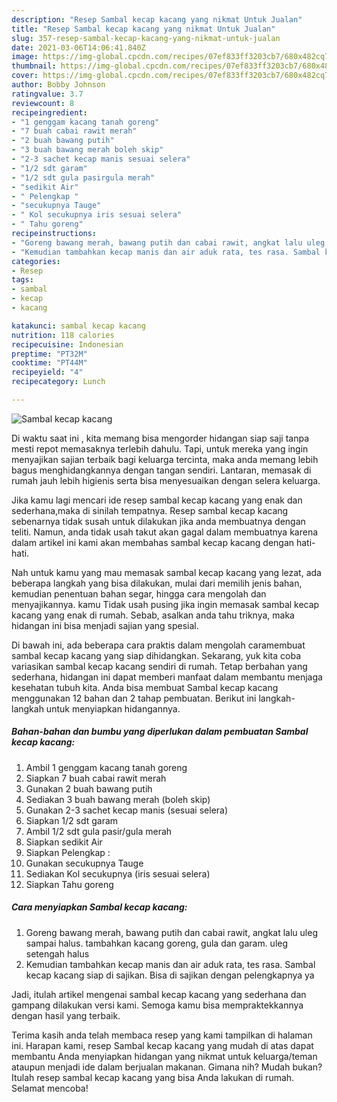 ```yaml
---
description: "Resep Sambal kecap kacang yang nikmat Untuk Jualan"
title: "Resep Sambal kecap kacang yang nikmat Untuk Jualan"
slug: 357-resep-sambal-kecap-kacang-yang-nikmat-untuk-jualan
date: 2021-03-06T14:06:41.840Z
image: https://img-global.cpcdn.com/recipes/07ef833ff3203cb7/680x482cq70/sambal-kecap-kacang-foto-resep-utama.jpg
thumbnail: https://img-global.cpcdn.com/recipes/07ef833ff3203cb7/680x482cq70/sambal-kecap-kacang-foto-resep-utama.jpg
cover: https://img-global.cpcdn.com/recipes/07ef833ff3203cb7/680x482cq70/sambal-kecap-kacang-foto-resep-utama.jpg
author: Bobby Johnson
ratingvalue: 3.7
reviewcount: 8
recipeingredient:
- "1 genggam kacang tanah goreng"
- "7 buah cabai rawit merah"
- "2 buah bawang putih"
- "3 buah bawang merah boleh skip"
- "2-3 sachet kecap manis sesuai selera"
- "1/2 sdt garam"
- "1/2 sdt gula pasirgula merah"
- "sedikit Air"
- " Pelengkap "
- "secukupnya Tauge"
- " Kol secukupnya iris sesuai selera"
- " Tahu goreng"
recipeinstructions:
- "Goreng bawang merah, bawang putih dan cabai rawit, angkat lalu uleg sampai halus. tambahkan kacang goreng, gula dan garam. uleg setengah halus"
- "Kemudian tambahkan kecap manis dan air aduk rata, tes rasa. Sambal kecap kacang siap di sajikan. Bisa di sajikan dengan pelengkapnya ya"
categories:
- Resep
tags:
- sambal
- kecap
- kacang

katakunci: sambal kecap kacang 
nutrition: 118 calories
recipecuisine: Indonesian
preptime: "PT32M"
cooktime: "PT44M"
recipeyield: "4"
recipecategory: Lunch

---
```



![Sambal kecap kacang](https://img-global.cpcdn.com/recipes/07ef833ff3203cb7/680x482cq70/sambal-kecap-kacang-foto-resep-utama.jpg)

Di waktu  saat ini , kita memang bisa mengorder hidangan siap saji tanpa mesti repot memasaknya terlebih dahulu. Tapi, untuk mereka yang ingin menyajikan sajian terbaik bagi keluarga tercinta, maka anda memang lebih bagus menghidangkannya dengan tangan sendiri. Lantaran, memasak di rumah jauh lebih higienis serta bisa menyesuaikan dengan selera keluarga.

Jika kamu lagi mencari ide resep sambal kecap kacang yang enak dan sederhana,maka di sinilah tempatnya. Resep sambal kecap kacang  sebenarnya tidak susah untuk dilakukan jika anda membuatnya dengan teliti. Namun, anda tidak usah takut akan gagal dalam membuatnya 
karena dalam artikel ini kami akan membahas sambal kecap kacang dengan hati-hati.  



Nah untuk kamu yang mau memasak sambal kecap kacang yang lezat, ada beberapa langkah yang bisa dilakukan, mulai dari memilih jenis bahan, kemudian penentuan bahan segar, hingga cara mengolah dan menyajikannya. kamu Tidak usah pusing jika ingin memasak sambal kecap kacang yang enak di rumah. Sebab, asalkan anda  tahu triknya, maka hidangan ini bisa menjadi sajian yang spesial.

Di bawah ini, ada beberapa cara praktis  dalam mengolah caramembuat sambal kecap kacang yang siap dihidangkan. Sekarang, yuk kita coba variasikan sambal kecap kacang sendiri di rumah. Tetap berbahan yang sederhana, hidangan ini dapat memberi manfaat dalam membantu menjaga kesehatan tubuh kita. Anda bisa membuat Sambal kecap kacang menggunakan 12 bahan dan 2 tahap pembuatan. Berikut ini langkah-langkah untuk menyiapkan hidangannya.

<!--inarticleads1-->

##### Bahan-bahan dan bumbu yang diperlukan dalam pembuatan Sambal kecap kacang:

1. Ambil 1 genggam kacang tanah goreng
1. Siapkan 7 buah cabai rawit merah
1. Gunakan 2 buah bawang putih
1. Sediakan 3 buah bawang merah (boleh skip)
1. Gunakan 2-3 sachet kecap manis (sesuai selera)
1. Siapkan 1/2 sdt garam
1. Ambil 1/2 sdt gula pasir/gula merah
1. Siapkan sedikit Air
1. Siapkan  Pelengkap :
1. Gunakan secukupnya Tauge
1. Sediakan  Kol secukupnya (iris sesuai selera)
1. Siapkan  Tahu goreng




<!--inarticleads2-->

##### Cara menyiapkan Sambal kecap kacang:

1. Goreng bawang merah, bawang putih dan cabai rawit, angkat lalu uleg sampai halus. tambahkan kacang goreng, gula dan garam. uleg setengah halus
1. Kemudian tambahkan kecap manis dan air aduk rata, tes rasa. Sambal kecap kacang siap di sajikan. Bisa di sajikan dengan pelengkapnya ya




Jadi, itulah artikel mengenai  sambal kecap kacang  yang sederhana dan gampang dilakukan versi kami. Semoga kamu bisa mempraktekkannya dengan hasil yang terbaik. 

Terima kasih anda telah membaca resep yang kami tampilkan di halaman ini. Harapan kami, resep  Sambal kecap kacang yang mudah di atas dapat membantu Anda menyiapkan hidangan yang nikmat untuk keluarga/teman ataupun menjadi ide dalam berjualan makanan. Gimana nih? Mudah bukan? Itulah resep sambal kecap kacang yang bisa Anda lakukan di rumah. Selamat mencoba!

